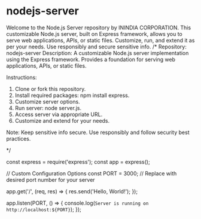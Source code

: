 # nodejs-server
Welcome to the Node.js Server repository by ININDIA CORPORATION. This customizable Node.js server, built on Express framework, allows you to serve web applications, APIs, or static files. Customize, run, and extend it as per your needs. Use responsibly and secure sensitive info.
/*
Repository: nodejs-server
Description: A customizable Node.js server implementation using the Express framework. Provides a foundation for serving web applications, APIs, or static files.

Instructions:
1. Clone or fork this repository.
2. Install required packages: npm install express.
3. Customize server options.
4. Run server: node server.js.
5. Access server via appropriate URL.
6. Customize and extend for your needs.

Note: Keep sensitive info secure. Use responsibly and follow security best practices.

*/

const express = require('express');
const app = express();

// Custom Configuration Options
const PORT = 3000; // Replace with desired port number for your server

app.get('/', (req, res) => {
  res.send('Hello, World!');
});

app.listen(PORT, () => {
  console.log(`Server is running on http://localhost:${PORT}`);
});
